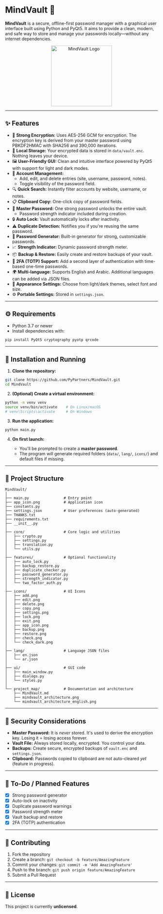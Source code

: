 # MindVault 🔑

**MindVault** is a secure, offline-first password manager with a graphical user interface built using Python and PyQt5. It aims to provide a clean, modern, and safe way to store and manage your passwords locally—without any internet dependencies.

<p align="center">
  <img src="https://i.ibb.co/1tpbx8Nq/app-icon.png" alt="MindVault Logo" width="200"/>
</p>

---

## ✨ Features

- 🔐 **Strong Encryption:** Uses AES-256 GCM for encryption. The encryption key is derived from your master password using PBKDF2HMAC with SHA256 and 390,000 iterations.
- 💾 **Local Storage:** Your encrypted data is stored in `data/vault.enc`. Nothing leaves your device.
- 🖼️ **User-Friendly GUI:** Clean and intuitive interface powered by PyQt5 with support for light and dark modes.
- 📁 **Account Management:**
  - Add, edit, and delete entries (site, username, password, notes).
  - Toggle visibility of the password field.
- 🔍 **Quick Search:** Instantly filter accounts by website, username, or notes.
- 📋 **Clipboard Copy:** One-click copy of password fields.
- 🔑 **Master Password:** One strong password unlocks the entire vault.
  - Password strength indicator included during creation.
- 🔒 **Auto Lock:** Vault automatically locks after inactivity.
- ⚠️ **Duplicate Detection:** Notifies you if you're reusing the same password.
- 🔐 **Password Generator:** Built-in generator for strong, customizable passwords.
- 📈 **Strength Indicator:** Dynamic password strength meter.
- 📦 **Backup & Restore:** Easily create and restore backups of your vault.
- 🔐 **2FA (TOTP) Support:** Add a second layer of authentication with time-based one-time passwords.
- 🌍 **Multi-language:** Supports English and Arabic. Additional languages can be added via JSON files.
- 🎨 **Appearance Settings:** Choose from light/dark themes, select font and size.
- ⚙️ **Portable Settings:** Stored in `settings.json`.

---

## ⚙️ Requirements

- Python 3.7 or newer
- Install dependencies with:

```bash
pip install PyQt5 cryptography pyotp qrcode
````

---

## 🚀 Installation and Running

1. **Clone the repository:**

```bash
git clone https://github.com/PyPartners/MindVault.git
cd MindVault
```

2. **(Optional) Create a virtual environment:**

```bash
python -m venv venv
source venv/bin/activate    # On Linux/macOS
# venv\Scripts\activate     # On Windows
```

3. **Run the application:**

```bash
python main.py
```

4. **On first launch:**

   * You'll be prompted to create a **master password**.
   * The program will generate required folders (`data/`, `lang/`, `icons/`) and default files if missing.

---

## 📁 Project Structure

```
MindVault/
│
├── main.py                # Entry point
├── app_icon.png           # Application icon
├── constants.py
├── settings.json          # User preferences (auto-generated)
├── THANKS.txt
├── requirements.txt
├── __init__.py
│
├── core/                  # Core logic and utilities
│   ├── crypto.py
│   ├── settings.py
│   ├── translation.py
│   └── utils.py
│
├── features/              # Optional functionality
│   ├── auto_lock.py
│   ├── backup_restore.py
│   ├── duplicate_checker.py
│   ├── password_generator.py
│   ├── strength_indicator.py
│   └── two_factor_auth.py
│
├── icons/                 # UI Icons
│   ├── add.png
│   ├── edit.png
│   ├── delete.png
│   ├── copy.png
│   ├── settings.png
│   ├── lock.png
│   ├── exit.png
│   ├── app_icon.png
│   ├── backup.png
│   ├── restore.png
│   ├── check.png
│   └── check_dark.png
│
├── lang/                  # Language JSON files
│   ├── en.json
│   └── ar.json
│
├── ui/                    # GUI code
│   ├── main_window.py
│   ├── dialogs.py
│   └── styles.py
│
└── project_map/           # Documentation and architecture
    ├── MindVault.md
    ├── mindvault_architecture.png
    └── mindvault_architecture_english.png
```

---

## 🔐 Security Considerations

* **Master Password:** It is *never* stored. It's used to derive the encryption key. Losing it = losing access forever.
* **Vault File:** Always stored locally, encrypted. You control your data.
* **Backups:** Create secure, encrypted backups of `vault.enc` and `settings.json`.
* **Clipboard:** Passwords copied to clipboard are not auto-cleared *yet* (feature in progress).

---

## 📌 To-Do / Planned Features

* [x] Strong password generator
* [x] Auto-lock on inactivity
* [x] Duplicate password warnings
* [x] Password strength meter
* [x] Vault backup and restore
* [x] 2FA (TOTP) authentication

---

## 🤝 Contributing

1. Fork the repository
2. Create a branch: `git checkout -b feature/AmazingFeature`
3. Commit your changes: `git commit -m 'Add AmazingFeature'`
4. Push to the branch: `git push origin feature/AmazingFeature`
5. Submit a Pull Request

---

## 📜 License

This project is currently **unlicensed**.
